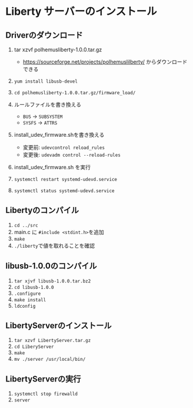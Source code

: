 # Liberty サーバーのインストール

## Driverのダウンロード
1. tar xzvf polhemusliberty-1.0.0.tar.gz
    - https://sourceforge.net/projects/polhemuslilberty/ からダウンロードできる

1. `yum install libusb-devel`
1. `cd polhemusliberty-1.0.0.tar.gz/firmware_load/`
1. ルールファイルを書き換える
    - `BUS` → `SUBSYSTEM`
    - `SYSFS` → `ATTRS`
1. install_udev_firmware.shを書き換える
    - 変更前: `udevcontrol reload_rules`
    - 変更後: `udevadm control --reload-rules`
1. install_udev_firmware.sh を実行
1. `systemctl restart systemd-udevd.service`
1. `systemctl status systemd-udevd.service`

## Libertyのコンパイル
1. `cd ../src`
1. main.c に `#include <stdint.h>`を追加
1. `make`
1. `./liberty`で値を取れることを確認

## libusb-1.0.0のコンパイル
1. `tar xjvf libusb-1.0.0.tar.bz2`
1. `cd libusb-1.0.0`
1. `.configure`
1. `make install`
1. `ldconfig`

## LibertyServerのインストール
1. `tar xzvf LibertyServer.tar.gz`
1. `cd LiberyServer`
1. `make`
1. `mv ./server /usr/local/bin/`

## LibertyServerの実行
1. `systemctl stop firewalld`
1. `server`
